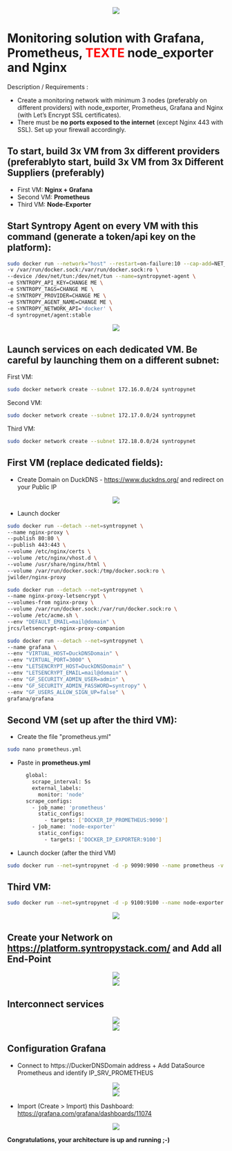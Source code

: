<center><img src='https://github.com/lorenzo8769/syntropynet-use-cases/blob/mon-1-ui-1/grafana-prometheus-node_exporter-ui/images/Logo.png'></center>



# Monitoring solution with Grafana, Prometheus, <FONT COLOR="red" >TEXTE </FONT> node_exporter and Nginx

Description / Requirements :

- Create a monitoring network with minimum 3 nodes (preferably on different providers) with node_exporter, Prometheus, Grafana and Nginx (with Let’s Encrypt SSL certificates).
- There must be __no ports exposed to the internet__ (except Nginx 443 with SSL). Set up your firewall accordingly.

## To start, build 3x VM from 3x different providers (preferablyto start, build 3x VM from 3x Different Suppliers (preferably)

- First VM:   __Nginx + Grafana__
- Second VM:  __Prometheus__
- Third VM:   __Node-Exporter__

## Start Syntropy Agent on every VM with this command (generate a token/api key on the platform):

```bash
sudo docker run --network="host" --restart=on-failure:10 --cap-add=NET_ADMIN --cap-add=SYS_MODULE \
-v /var/run/docker.sock:/var/run/docker.sock:ro \
--device /dev/net/tun:/dev/net/tun --name=syntropynet-agent \
-e SYNTROPY_API_KEY=CHANGE ME \
-e SYNTROPY_TAGS=CHANGE ME \
-e SYNTROPY_PROVIDER=CHANGE ME \
-e SYNTROPY_AGENT_NAME=CHANGE ME \
-e SYNTROPY_NETWORK_API='docker' \
-d syntropynet/agent:stable
```

<center><img src='https://github.com/lorenzo8769/syntropynet-use-cases/blob/mon-1-ui-1/grafana-prometheus-node_exporter-ui/images/End-Point.png'></center>


## Launch services on each dedicated VM. Be careful by launching them on a different subnet:

First VM:
   
```bash
sudo docker network create --subnet 172.16.0.0/24 syntropynet
```

Second VM:

```bash
sudo docker network create --subnet 172.17.0.0/24 syntropynet
```

Third VM:

```bash
sudo docker network create --subnet 172.18.0.0/24 syntropynet
```

## First VM (replace dedicated fields):

- Create Domain on DuckDNS - https://www.duckdns.org/ and redirect on your Public IP

<center><img src='https://github.com/lorenzo8769/syntropynet-use-cases/blob/mon-1-ui-1/grafana-prometheus-node_exporter-ui/images/DuckDNS.png'></center>


- Launch docker

```bash
sudo docker run --detach --net=syntropynet \
--name nginx-proxy \
--publish 80:80 \
--publish 443:443 \
--volume /etc/nginx/certs \
--volume /etc/nginx/vhost.d \
--volume /usr/share/nginx/html \
--volume /var/run/docker.sock:/tmp/docker.sock:ro \
jwilder/nginx-proxy
```

```bash
sudo docker run --detach --net=syntropynet \
--name nginx-proxy-letsencrypt \
--volumes-from nginx-proxy \
--volume /var/run/docker.sock:/var/run/docker.sock:ro \
--volume /etc/acme.sh \
--env "DEFAULT_EMAIL=mail@domain" \
jrcs/letsencrypt-nginx-proxy-companion
```

```bash
sudo docker run --detach --net=syntropynet \
--name grafana \
--env "VIRTUAL_HOST=DuckDNSDomain" \
--env "VIRTUAL_PORT=3000" \
--env "LETSENCRYPT_HOST=DuckDNSDomain" \
--env "LETSENCRYPT_EMAIL=mail@domain" \
--env "GF_SECURITY_ADMIN_USER=admin" \
--env "GF_SECURITY_ADMIN_PASSWORD=syntropy" \
--env "GF_USERS_ALLOW_SIGN_UP=false" \
grafana/grafana
```

## Second VM (set up after the third VM):

- Create the file "prometheus.yml"

```bash    
sudo nano prometheus.yml
```

- Paste in __prometheus.yml__

```bash
      global:
        scrape_interval: 5s
        external_labels:
          monitor: 'node'
      scrape_configs:
        - job_name: 'prometheus'
          static_configs:
            - targets: ['DOCKER_IP_PROMETHEUS:9090']
        - job_name: 'node-exporter'
          static_configs:
            - targets: ['DOCKER_IP_EXPORTER:9100']
```

- Launch docker (after the third VM)

```bash
sudo docker run --net=syntropynet -d -p 9090:9090 --name prometheus -v $PWD/prometheus.yml:/etc/prometheus/prometheus.yml prom/prometheus:latest
```

## Third VM: 

```bash
sudo docker run --net=syntropynet -d -p 9100:9100 --name node-exporter quay.io/prometheus/node-exporter
```

<center><img src='https://github.com/lorenzo8769/syntropynet-use-cases/blob/mon-1-ui-1/grafana-prometheus-node_exporter-ui/images/End-Point%20and%20Services.png'></center>



## Create your Network on https://platform.syntropystack.com/ and Add all End-Point

<center><img src='https://github.com/lorenzo8769/syntropynet-use-cases/blob/mon-1-ui-1/grafana-prometheus-node_exporter-ui/images/Create-Network.png'></center>
<center><img src='https://github.com/lorenzo8769/syntropynet-use-cases/blob/mon-1-ui-1/grafana-prometheus-node_exporter-ui/images/Network%20Syntropy.png'></center>



## Interconnect services

<center><img src='https://github.com/lorenzo8769/syntropynet-use-cases/blob/mon-1-ui-1/grafana-prometheus-node_exporter-ui/images/Network_Topology.png'></center>
<center><img src='https://github.com/lorenzo8769/syntropynet-use-cases/blob/mon-1-ui-1/grafana-prometheus-node_exporter-ui/images/Network_Interonnexion.png'></center>



## Configuration Grafana

- Connect to https://DuckerDNSDomain address + Add DataSource Prometheus and identify IP_SRV_PROMETHEUS

<center><img src='https://github.com/lorenzo8769/syntropynet-use-cases/blob/mon-1-ui-1/grafana-prometheus-node_exporter-ui/images/Grafana.png'></center>
<center><img src='https://github.com/lorenzo8769/syntropynet-use-cases/blob/mon-1-ui-1/grafana-prometheus-node_exporter-ui/images/DataSource-Prometheus.png'></center>

- Import (Create > Import) this Dashboard: https://grafana.com/grafana/dashboards/11074
<center><img src='https://github.com/lorenzo8769/syntropynet-use-cases/blob/mon-1-ui-1/grafana-prometheus-node_exporter-ui/images/SnapShot%20Node%20Exporter%20with%20Prometheus%20on%20Grafana.png'></center>


__Congratulations, your architecture is up and running ;-)__
